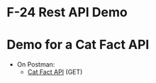 # F-24 Rest API Demo
# Demo for a Cat Fact API

- On Postman:
  * [Cat Fact API](http//localhost:8080/cat) (GET)
